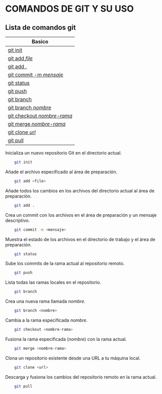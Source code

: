 COMANDOS DE GIT Y SU USO
========================

Lista de comandos git
----------------------

| Basico | 
| ------ | 
| [git init](./test.md) | 
| [git add *file*](#dos) | 
| [git add .](#tres) | 
| [git commit -m *mensaje*](#cuatro) | 
| [git status](#cinco) | 
| [git push](#seis) | 
| [git branch](#siete) | 
| [git branch *nombre*](#ocho) |
| [git checkout *nombre-rama*](#nueve) |
| [git merge *nombre-rama*](#diez) |
| [git clone *url*](#once) | 
| [git pull](#doce) | 



Inicializa un nuevo repositorio Git en el directorio actual.

```bash
    git init 
```

Añade el archivo especificado al área de preparación.

```bash
    git add <file>
```

Añade todos los cambios en los archivos del directorio actual al área de preparación.

```bash
    git add .
```

Crea un commit con los archivos en el área de preparación y un mensaje descriptivo.

```bash
    git commit -m <mensaje>
```

Muestra el estado de los archivos en el directorio de trabajo y el área de preparación.

```bash
    git status
```

Sube los commits de la rama actual al repositorio remoto.

```bash
    git push
```

Lista todas las ramas locales en el repositorio.

```bash
    git branch
```

Crea una nueva rama llamada *nombre*.

```bash
    git branch <nombre>
```

Cambia a la rama especificada *nombre*.

```bash
    git checkout <nombre-rama>
```

Fusiona la rama especificada (*nombre*) con la rama actual.

```bash
    git merge <nombre-rama>
```

Clona un repositorio existente desde una URL a tu máquina local.

```bash
    git clone <url>
```

Descarga y fusiona los cambios del repositorio remoto en la rama actual.

```bash
    git pull
```

